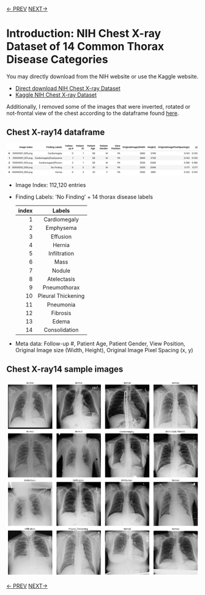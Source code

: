 [<- PREV](README.md) [ NEXT->](chestxray-part1.md)

# Introduction: NIH Chest X-ray Dataset of 14 Common Thorax Disease Categories



You may directly download from the NIH website or use the Kaggle website.
- [Direct download NIH Chest X-ray Dataset](https://nihcc.app.box.com/v/ChestXray-NIHCC)
- [Kaggle NIH Chest X-ray Dataset](https://www.kaggle.com/nih-chest-xrays/data)

Additionally, I removed some of the images that were inverted, rotated or not-frontal view of the chest according to the dataframe found [here](https://www.kaggle.com/redwankarimsony/chestxray8-dataframe). 


## Chest X-ray14 dataframe

![dataframe](images/dataframe.png)

- Image Index: 112,120 entries

- Finding Labels: 'No Finding’ + 14 thorax disease labels 

  index | Labels   
  -----:|:----:
  1     | Cardiomegaly       
  2     | Emphysema          
  3     | Effusion           
  4     | Hernia             
  5     | Infiltration       
  6     | Mass                
  7     | Nodule              
  8     | Atelectasis        
  9     | Pneumothorax        
  10    | Pleural Thickening 
  11    | Pneumonia          
  12    | Fibrosis           
  13    | Edema              
  14    | Consolidation      


- Meta data: Follow-up #, Patient Age, Patient Gender, View Position, Original Image size (Width, Height), Original Image Pixel Spacing (x, y) 

## Chest X-ray14 sample images
![xraysample](images/xraysample.png)

[<- PREV](README.md) [ NEXT->](chestxray-part1.md)
